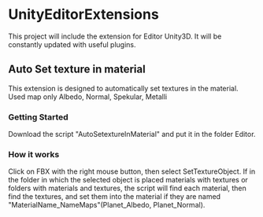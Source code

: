 # UnityEditorExtensions
This project will include the extension for Editor Unity3D.  It will be constantly updated with useful plugins.
## Auto Set texture in material
This extension is designed to automatically set textures in the material. Used map only Albedo, Normal, Spekular, Metalli
### Getting Started
Download the script "AutoSetextureInMaterial" and put it in the folder Editor. 
### How it works
Click on FBX with the right mouse button, then select SetTextureObject. 
If in the folder in which the selected object is placed materials with textures or folders with materials and textures, the script will find each material, then find the textures, and set them into the material if they are named "MaterialName_NameMaps"(Planet_Albedo, Planet_Normal).
